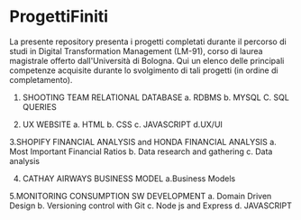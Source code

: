 # ProgettiFiniti

La presente repository presenta i progetti completati durante il percorso di studi in Digital Transformation Management (LM-91), corso di laurea magistrale
offerto dall'Università di Bologna. Qui un elenco delle principali competenze acquisite durante lo svolgimento di tali progetti (in ordine di completamento).

1. SHOOTING TEAM RELATIONAL DATABASE
a. RDBMS
b. MYSQL
C. SQL QUERIES

2. UX WEBSITE 
a. HTML
b. CSS
c. JAVASCRIPT
d.UX/UI

3.SHOPIFY FINANCIAL ANALYSIS and HONDA FINANCIAL ANALYSIS
a. Most Important Financial Ratios
b. Data research and gathering
c. Data analysis

4. CATHAY AIRWAYS BUSINESS MODEL
a.Business Models

5.MONITORING CONSUMPTION SW DEVELOPMENT
a. Domain Driven Design
b. Versioning control with Git
c. Node js and Express
d. JAVASCRIPT


